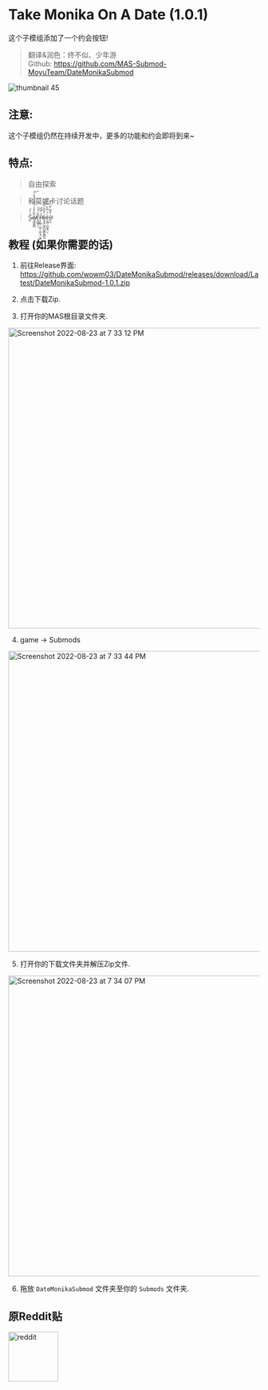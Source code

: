 # Take Monika On A Date (1.0.1)

这个子模组添加了一个约会按钮!

> 翻译&润色：终不似、少年游  
> Github: https://github.com/MAS-Submod-MoyuTeam/DateMonikaSubmod  

![thumbnail 45](https://user-images.githubusercontent.com/112249447/187029466-1b9df12c-4245-4c93-afe7-ee02cc99f2a1.png)

## 注意:
这个子模组仍然在持续开发中，更多的功能和约会即将到来~

## 特点:
> 自由探索

> 和莫妮卡讨论话题

> S̶̢̍̀͛́͘ę̸͇͈̻̲͒͂̑͒̾̈́͌̈́͒̐͐̕͝c̶̠͇̲̜̗̀̎̈́̄͘͝ř̵̞̙͇̣̣̻̩̫̪̝͓̤͚̗̉̿́̕ę̶̢̲̰͖̪̺̱͇̮̪̻͍͐͛̎̏̂́̐̓ẗ̶͔̳̤̯̺̭͓̤͔́͗̅͋̿̈́͛s̵̖̼͗͒̃̅̓͂̀̎̌̕̕

## 教程 (如果你需要的话)

1. 前往Release界面: https://github.com/wowm03/DateMonikaSubmod/releases/download/Latest/DateMonikaSubmod-1.0.1.zip

2. 点击下载Zip.

3. 打开你的MAS根目录文件夹.
<img width="603" alt="Screenshot 2022-08-23 at 7 33 12 PM" src="https://user-images.githubusercontent.com/90627231/186147603-eddf0e7c-35b9-4a3b-b0b6-e2014acbd7fd.png">

4. game -> Submods
<img width="603" alt="Screenshot 2022-08-23 at 7 33 44 PM" src="https://user-images.githubusercontent.com/90627231/186147706-e8911847-44ca-46cd-91d7-922d2d8fab4d.png">

5. 打开你的下载文件夹并解压Zip文件.
<img width="603" alt="Screenshot 2022-08-23 at 7 34 07 PM" src="https://user-images.githubusercontent.com/90627231/186147792-5e31497a-5e63-4f96-9b3a-8008febe5fda.png">

6. 拖放 `DateMonikaSubmod` 文件夹至你的 `Submods` 文件夹.

## 原Reddit贴
<a href="https://www.reddit.com/r/MASFandom/comments/vy49yn/take_monika_on_a_date_submod_the_park/">
<img alt="reddit" src="https://cdn-icons-png.flaticon.com/512/2111/2111459.png" width="100">
